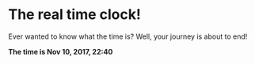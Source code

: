 # The real time clock!

Ever wanted to know what the time is? Well, your journey is about to end!

**The time is Nov 10, 2017, 22:40**